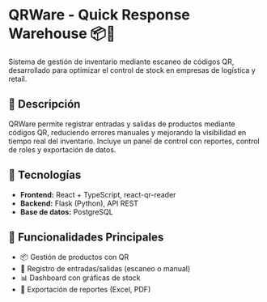 # QRWare - Quick Response Warehouse 📦📲

Sistema de gestión de inventario mediante escaneo de códigos QR, desarrollado para optimizar el control de stock en empresas de logística y retail.

## 🚀 Descripción

QRWare permite registrar entradas y salidas de productos mediante códigos QR, reduciendo errores manuales y mejorando la visibilidad en tiempo real del inventario. Incluye un panel de control con reportes, control de roles y exportación de datos.

## 🧩 Tecnologías

- **Frontend:** React + TypeScript, react-qr-reader
- **Backend:** Flask (Python), API REST
- **Base de datos:** PostgreSQL

## 🎯 Funcionalidades Principales

- 📦 Gestión de productos con QR
- 🔄 Registro de entradas/salidas (escaneo o manual)
- 📊 Dashboard con gráficas de stock
- 📁 Exportación de reportes (Excel, PDF)

